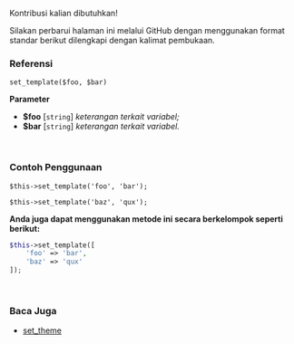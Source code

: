 Kontribusi kalian dibutuhkan!

Silakan perbarui halaman ini melalui GitHub dengan menggunakan format standar berikut dilengkapi dengan kalimat pembukaan.

### Referensi
`set_template($foo, $bar)`

**Parameter**
* **$foo** [`string`] *keterangan terkait variabel;*
* **$bar** [`string`] *keterangan terkait variabel.*

&nbsp;

### Contoh Penggunaan
`$this->set_template('foo', 'bar');`

`$this->set_template('baz', 'qux');`

**Anda juga dapat menggunakan metode ini secara berkelompok seperti berikut:**
```php
$this->set_template([
    'foo' => 'bar',
    'baz' => 'qux'
]);
```

&nbsp;

### Baca Juga
* [set_theme](./set_theme)
